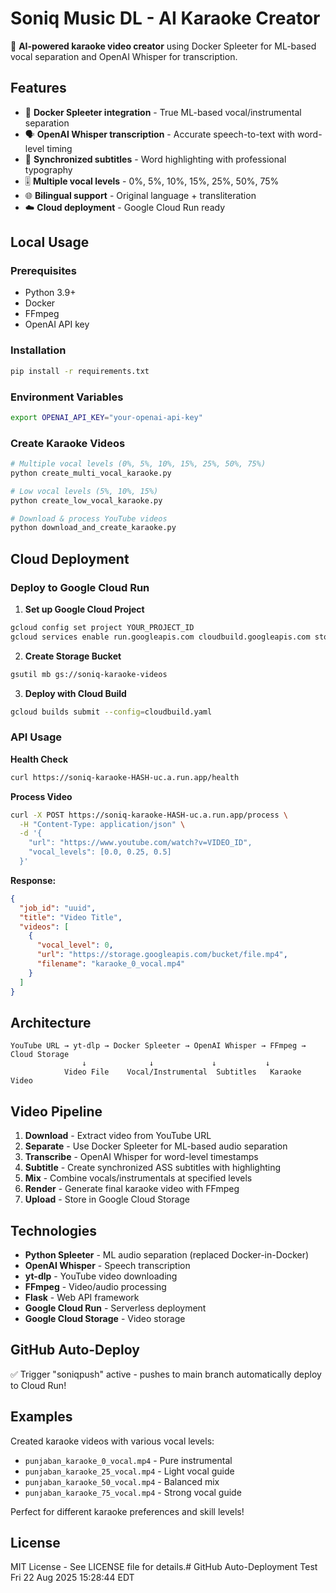 # Soniq Music DL - AI Karaoke Creator

🎵 **AI-powered karaoke video creator** using Docker Spleeter for ML-based vocal separation and OpenAI Whisper for transcription.

## Features

- 🤖 **Docker Spleeter integration** - True ML-based vocal/instrumental separation
- 🗣️ **OpenAI Whisper transcription** - Accurate speech-to-text with word-level timing
- 📝 **Synchronized subtitles** - Word highlighting with professional typography
- 🎚️ **Multiple vocal levels** - 0%, 5%, 10%, 15%, 25%, 50%, 75%
- 🌐 **Bilingual support** - Original language + transliteration
- ☁️ **Cloud deployment** - Google Cloud Run ready

## Local Usage

### Prerequisites

- Python 3.9+
- Docker
- FFmpeg
- OpenAI API key

### Installation

```bash
pip install -r requirements.txt
```

### Environment Variables

```bash
export OPENAI_API_KEY="your-openai-api-key"
```

### Create Karaoke Videos

```bash
# Multiple vocal levels (0%, 5%, 10%, 15%, 25%, 50%, 75%)
python create_multi_vocal_karaoke.py

# Low vocal levels (5%, 10%, 15%) 
python create_low_vocal_karaoke.py

# Download & process YouTube videos
python download_and_create_karaoke.py
```

## Cloud Deployment

### Deploy to Google Cloud Run

1. **Set up Google Cloud Project**
```bash
gcloud config set project YOUR_PROJECT_ID
gcloud services enable run.googleapis.com cloudbuild.googleapis.com storage.googleapis.com
```

2. **Create Storage Bucket**
```bash
gsutil mb gs://soniq-karaoke-videos
```

3. **Deploy with Cloud Build**
```bash
gcloud builds submit --config=cloudbuild.yaml
```

### API Usage

**Health Check**
```bash
curl https://soniq-karaoke-HASH-uc.a.run.app/health
```

**Process Video**
```bash
curl -X POST https://soniq-karaoke-HASH-uc.a.run.app/process \
  -H "Content-Type: application/json" \
  -d '{
    "url": "https://www.youtube.com/watch?v=VIDEO_ID",
    "vocal_levels": [0.0, 0.25, 0.5]
  }'
```

**Response:**
```json
{
  "job_id": "uuid",
  "title": "Video Title",
  "videos": [
    {
      "vocal_level": 0,
      "url": "https://storage.googleapis.com/bucket/file.mp4",
      "filename": "karaoke_0_vocal.mp4"
    }
  ]
}
```

## Architecture

```
YouTube URL → yt-dlp → Docker Spleeter → OpenAI Whisper → FFmpeg → Cloud Storage
                ↓              ↓             ↓           ↓
            Video File    Vocal/Instrumental  Subtitles   Karaoke Video
```

## Video Pipeline

1. **Download** - Extract video from YouTube URL
2. **Separate** - Use Docker Spleeter for ML-based audio separation  
3. **Transcribe** - OpenAI Whisper for word-level timestamps
4. **Subtitle** - Create synchronized ASS subtitles with highlighting
5. **Mix** - Combine vocals/instrumentals at specified levels
6. **Render** - Generate final karaoke video with FFmpeg
7. **Upload** - Store in Google Cloud Storage

## Technologies

- **Python Spleeter** - ML audio separation (replaced Docker-in-Docker)
- **OpenAI Whisper** - Speech transcription
- **yt-dlp** - YouTube video downloading
- **FFmpeg** - Video/audio processing
- **Flask** - Web API framework
- **Google Cloud Run** - Serverless deployment
- **Google Cloud Storage** - Video storage

## GitHub Auto-Deploy
✅ Trigger "soniqpush" active - pushes to main branch automatically deploy to Cloud Run!

## Examples

Created karaoke videos with various vocal levels:
- `punjaban_karaoke_0_vocal.mp4` - Pure instrumental
- `punjaban_karaoke_25_vocal.mp4` - Light vocal guide
- `punjaban_karaoke_50_vocal.mp4` - Balanced mix
- `punjaban_karaoke_75_vocal.mp4` - Strong vocal guide

Perfect for different karaoke preferences and skill levels!

## License

MIT License - See LICENSE file for details.# GitHub Auto-Deployment Test Fri 22 Aug 2025 15:28:44 EDT
